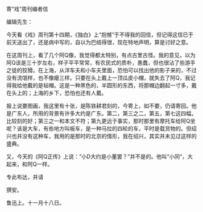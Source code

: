 寄“戏”周刊编者信

  

编辑先生：

今天看《戏》周刊第十四期，《独白》上“抱憾”于不得我的回信，但记得这信已于前天送出了，还是病中写的，自以为巴结得很，现在特地声明，算是讨好之意。

在这周刊上，看了几个阿Q像，我觉得都太特别，有点古里古怪。我的意见，以为阿Q该是三十岁左右，样子平平常常，有农民式的质朴，愚蠢，但也很沾了些游手之徒的狡猾。在上海，从洋车夫和小车夫里面，恐怕可以找出他的影子来的，不过没有流氓样，也不像瘪三样。只要在头上戴上一顶瓜皮小帽，就失去了阿Q，我记得我给他戴的是毡帽。这是一种黑色的，半圆形的东西，将那帽边翻起一寸多，戴在头上的；上海的乡下，恐怕也还有人戴。

报上说要图画，我这里有十张，是陈铁耕君刻的，今寄上，如不要，仍请寄回。他是广东人，所用的背景有许多大约是广东。第二，第三之二，第五，第七这四幅，比较刻的好；第三之一和本文不符；第九更远于事实，那时那里有摩托车给阿Q坐呢？该是大车，有些地方叫板车，是一种马拉的四轮的车，平时是载货物的。但绍兴也并没有这种车，我用的是那时的北京的情形，我在绍兴，其实并未见过这样的盛典。

又，今天的《阿Q正传》上说：“小D大约是小董罢？”并不是的。他叫“小同”，大起来，和阿Q一样。

专此布达，并请

撰安。

  

鲁迅上。十一月十八日。